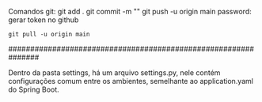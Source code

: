 Comandos git:
    git add .
    git commit -m ""
    git push -u origin main
    password: gerar token no github

    git pull -u origin main
###############################################################

Dentro da pasta settings, há um arquivo settings.py, nele contém configurações comum entre os ambientes, semelhante ao application.yaml do Spring Boot.

